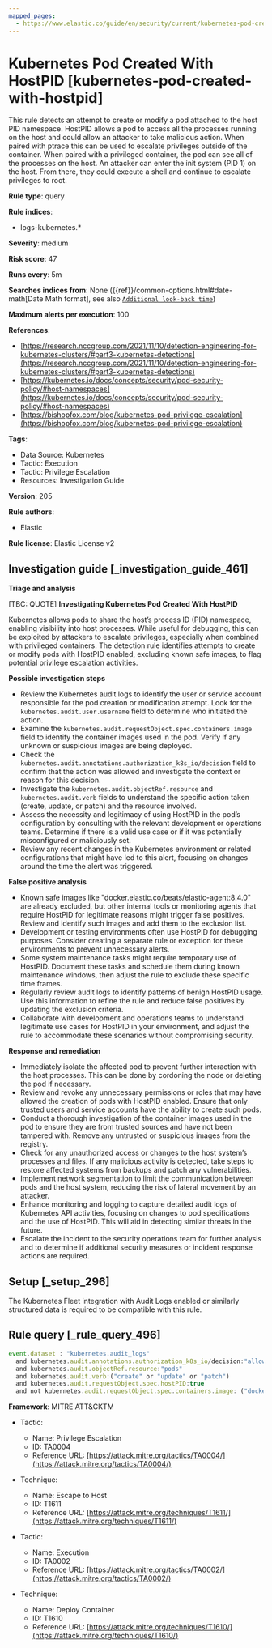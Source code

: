 ```yaml
---
mapped_pages:
  - https://www.elastic.co/guide/en/security/current/kubernetes-pod-created-with-hostpid.html
---
```


# Kubernetes Pod Created With HostPID [kubernetes-pod-created-with-hostpid]

This rule detects an attempt to create or modify a pod attached to the host PID namespace. HostPID allows a pod to access all the processes running on the host and could allow an attacker to take malicious action. When paired with ptrace this can be used to escalate privileges outside of the container. When paired with a privileged container, the pod can see all of the processes on the host. An attacker can enter the init system (PID 1) on the host. From there, they could execute a shell and continue to escalate privileges to root.

**Rule type**: query

**Rule indices**:

* logs-kubernetes.*

**Severity**: medium

**Risk score**: 47

**Runs every**: 5m

**Searches indices from**: None ({{ref}}/common-options.html#date-math[Date Math format], see also [`Additional look-back time`](docs-content://solutions/security/detect-and-alert/create-detection-rule.md#rule-schedule))

**Maximum alerts per execution**: 100

**References**:

* [https://research.nccgroup.com/2021/11/10/detection-engineering-for-kubernetes-clusters/#part3-kubernetes-detections](https://research.nccgroup.com/2021/11/10/detection-engineering-for-kubernetes-clusters/#part3-kubernetes-detections)
* [https://kubernetes.io/docs/concepts/security/pod-security-policy/#host-namespaces](https://kubernetes.io/docs/concepts/security/pod-security-policy/#host-namespaces)
* [https://bishopfox.com/blog/kubernetes-pod-privilege-escalation](https://bishopfox.com/blog/kubernetes-pod-privilege-escalation)

**Tags**:

* Data Source: Kubernetes
* Tactic: Execution
* Tactic: Privilege Escalation
* Resources: Investigation Guide

**Version**: 205

**Rule authors**:

* Elastic

**Rule license**: Elastic License v2

## Investigation guide [_investigation_guide_461]

**Triage and analysis**

[TBC: QUOTE]
**Investigating Kubernetes Pod Created With HostPID**

Kubernetes allows pods to share the host’s process ID (PID) namespace, enabling visibility into host processes. While useful for debugging, this can be exploited by attackers to escalate privileges, especially when combined with privileged containers. The detection rule identifies attempts to create or modify pods with HostPID enabled, excluding known safe images, to flag potential privilege escalation activities.

**Possible investigation steps**

* Review the Kubernetes audit logs to identify the user or service account responsible for the pod creation or modification attempt. Look for the `kubernetes.audit.user.username` field to determine who initiated the action.
* Examine the `kubernetes.audit.requestObject.spec.containers.image` field to identify the container images used in the pod. Verify if any unknown or suspicious images are being deployed.
* Check the `kubernetes.audit.annotations.authorization_k8s_io/decision` field to confirm that the action was allowed and investigate the context or reason for this decision.
* Investigate the `kubernetes.audit.objectRef.resource` and `kubernetes.audit.verb` fields to understand the specific action taken (create, update, or patch) and the resource involved.
* Assess the necessity and legitimacy of using HostPID in the pod’s configuration by consulting with the relevant development or operations teams. Determine if there is a valid use case or if it was potentially misconfigured or maliciously set.
* Review any recent changes in the Kubernetes environment or related configurations that might have led to this alert, focusing on changes around the time the alert was triggered.

**False positive analysis**

* Known safe images like "docker.elastic.co/beats/elastic-agent:8.4.0" are already excluded, but other internal tools or monitoring agents that require HostPID for legitimate reasons might trigger false positives. Review and identify such images and add them to the exclusion list.
* Development or testing environments often use HostPID for debugging purposes. Consider creating a separate rule or exception for these environments to prevent unnecessary alerts.
* Some system maintenance tasks might require temporary use of HostPID. Document these tasks and schedule them during known maintenance windows, then adjust the rule to exclude these specific time frames.
* Regularly review audit logs to identify patterns of benign HostPID usage. Use this information to refine the rule and reduce false positives by updating the exclusion criteria.
* Collaborate with development and operations teams to understand legitimate use cases for HostPID in your environment, and adjust the rule to accommodate these scenarios without compromising security.

**Response and remediation**

* Immediately isolate the affected pod to prevent further interaction with the host processes. This can be done by cordoning the node or deleting the pod if necessary.
* Review and revoke any unnecessary permissions or roles that may have allowed the creation of pods with HostPID enabled. Ensure that only trusted users and service accounts have the ability to create such pods.
* Conduct a thorough investigation of the container images used in the pod to ensure they are from trusted sources and have not been tampered with. Remove any untrusted or suspicious images from the registry.
* Check for any unauthorized access or changes to the host system’s processes and files. If any malicious activity is detected, take steps to restore affected systems from backups and patch any vulnerabilities.
* Implement network segmentation to limit the communication between pods and the host system, reducing the risk of lateral movement by an attacker.
* Enhance monitoring and logging to capture detailed audit logs of Kubernetes API activities, focusing on changes to pod specifications and the use of HostPID. This will aid in detecting similar threats in the future.
* Escalate the incident to the security operations team for further analysis and to determine if additional security measures or incident response actions are required.


## Setup [_setup_296]

The Kubernetes Fleet integration with Audit Logs enabled or similarly structured data is required to be compatible with this rule.


## Rule query [_rule_query_496]

```js
event.dataset : "kubernetes.audit_logs"
  and kubernetes.audit.annotations.authorization_k8s_io/decision:"allow"
  and kubernetes.audit.objectRef.resource:"pods"
  and kubernetes.audit.verb:("create" or "update" or "patch")
  and kubernetes.audit.requestObject.spec.hostPID:true
  and not kubernetes.audit.requestObject.spec.containers.image: ("docker.elastic.co/beats/elastic-agent:8.4.0")
```

**Framework**: MITRE ATT&CKTM

* Tactic:

    * Name: Privilege Escalation
    * ID: TA0004
    * Reference URL: [https://attack.mitre.org/tactics/TA0004/](https://attack.mitre.org/tactics/TA0004/)

* Technique:

    * Name: Escape to Host
    * ID: T1611
    * Reference URL: [https://attack.mitre.org/techniques/T1611/](https://attack.mitre.org/techniques/T1611/)

* Tactic:

    * Name: Execution
    * ID: TA0002
    * Reference URL: [https://attack.mitre.org/tactics/TA0002/](https://attack.mitre.org/tactics/TA0002/)

* Technique:

    * Name: Deploy Container
    * ID: T1610
    * Reference URL: [https://attack.mitre.org/techniques/T1610/](https://attack.mitre.org/techniques/T1610/)



